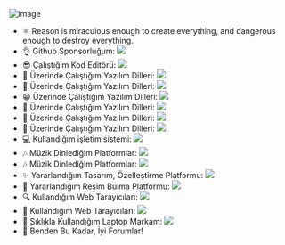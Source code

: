 ![image](https://user-images.githubusercontent.com/111687202/201155511-0ea96843-d462-472e-96c4-eefda302e896.png)
- ⚛ Reason is miraculous enough to create everything, and dangerous enough to destroy everything.
- 👌 Github Sponsorluğum: <img src="https://img.shields.io/badge/sponsor-30363D?style=for-the-badge&logo=GitHub-Sponsors&logoColor=#white" />
- 😎 Çalıştığım Kod Editörü: <img src="https://img.shields.io/badge/VSCode-0078D4?style=for-the-badge&logo=visual%20studio%20code&logoColor=white" />
- 💎 Üzerinde Çalıştığım Yazılım Dilleri: <img src="https://img.shields.io/badge/C%2B%2B-00599C?style=for-the-badge&logo=c%2B%2B&logoColor=white" />
- 🤭 Üzerinde Çalıştığım Yazılım Dilleri: <img src="https://img.shields.io/badge/CSS3-1572B6?style=for-the-badge&logo=css3&logoColor=white" />
- 😁 Üzerinde Çalıştığım Yazılım Dilleri: <img src="https://img.shields.io/badge/HTML5-E34F26?style=for-the-badge&logo=html5&logoColor=white" />
- 🥰 Üzerinde Çalıştığım Yazılım Dilleri: <img src="https://img.shields.io/badge/JavaScript-323330?style=for-the-badge&logo=javascript&logoColor=F7DF1E" />
- 🥶 Üzerinde Çalıştığım Yazılım Dilleri: <img src="https://img.shields.io/badge/Python-FFD43B?style=for-the-badge&logo=python&logoColor=blue" />
- 🥳 Üzerinde Çalıştığım Yazılım Dilleri: <img src="https://img.shields.io/badge/PHP-777BB4?style=for-the-badge&logo=php&logoColor=white" />
- 💻 Kullandığım işletim sistemi: <img src="https://img.shields.io/badge/mac%20os-000000?style=for-the-badge&logo=apple&logoColor=white" />
- 🎶 Müzik Dinlediğim Platformlar: <img src="https://img.shields.io/badge/Spotify-1ED760?&style=for-the-badge&logo=spotify&logoColor=white" />
- 🎶 Müzik Dinlediğim Platformlar: <img src="https://img.shields.io/badge/YouTube_Music-FF0000?style=for-the-badge&logo=youtube-music&logoColor=white" />
- ✨ Yararlandığım Tasarım, Özelleştirme Platformu: <img src="https://img.shields.io/badge/DeviantArt-05CC47?style=for-the-badge&logo=deviantart&logoColor=white" />
- 🎨 Yararlandığım Resim Bulma Platformu: <img src="https://img.shields.io/badge/Pinterest-%23E60023.svg?&style=for-the-badge&logo=Pinterest&logoColor=white" />
- 🔍 Kullandığım Web Tarayıcıları: <img src="https://img.shields.io/badge/Brave-FB542B?style=for-the-badge&logo=Brave&logoColor=white" />
- 💖 Kullandığım Web Tarayıcıları: <img src="https://img.shields.io/badge/Safari-FF1B2D?style=for-the-badge&logo=Safari&logoColor=white" />
- 🧡 Sıklıkla Kullandığım Laptop Markam: <img src="https://img.shields.io/badge/Apple%20laptop-333333?style=for-the-badge&logo=apple&logoColor=white" />
- 💚 Benden Bu Kadar, İyi Forumlar!
